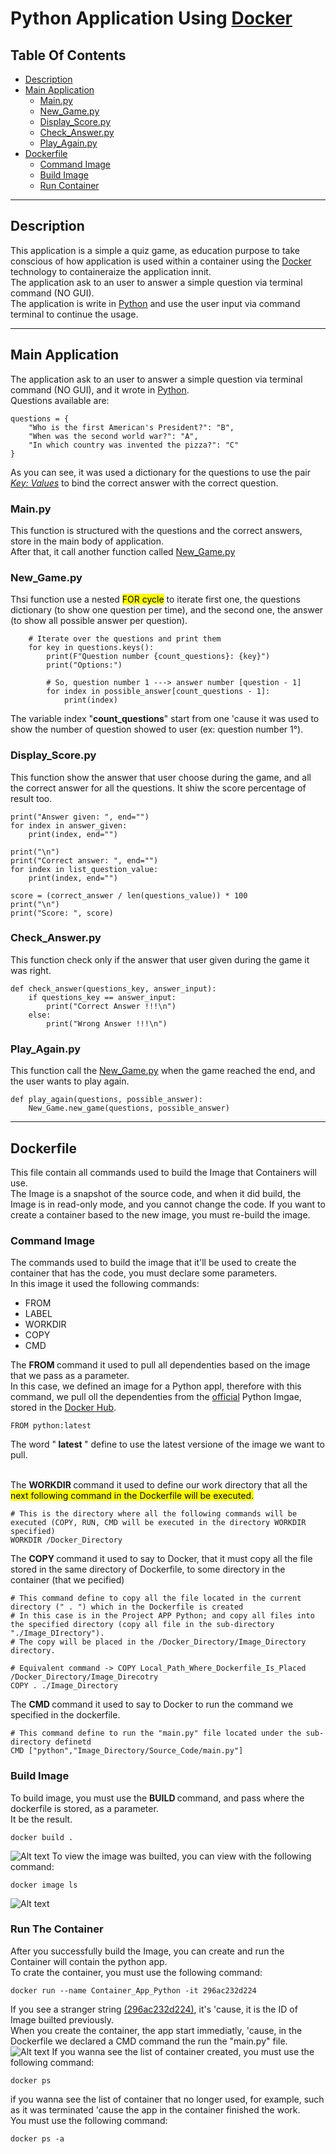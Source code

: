 # Python Application Using <ins>**Docker**</ins>
## Table Of Contents
* [Description](#description)
* [Main Application](#main_application)
  - [Main.py](#main.py)
  - [New_Game.py](#new_game.py)
  - [Display_Score.py](#display_score.py)
  - [Check_Answer.py](#check_answer.py)
  - [Play_Again.py](#play_again.py)
* [Dockerfile](#dockerfile)
  - [Command Image](#command)
  - [Build Image](#build)
  - [Run Container](#run)

---
<a name="description"></a> 
## Description
This application is a simple a quiz game, as education purpose to take conscious of how application is used within a container using the [Docker](https://www.docker.com) technology to containeraize the application innit.<br>
The application ask to an user to answer a simple question via terminal command (NO GUI).<br>
The application is write in [Python](https://www.python.org) and use the user input via command terminal to continue the usage.

---
<a name="main_application"></a>
## Main Application
The application ask to an user to answer a simple question via terminal command (NO GUI), and it wrote in [Python](https://www.python.org).<br>
Questions available are:
```
questions = {
    "Who is the first American's President?": "B",
    "When was the second world war?": "A",
    "In which country was invented the pizza?": "C"
}
```
As you can see, it was used a dictionary for the questions to use the pair <ins><em>Key: Values</em></ins> to bind the correct answer with the correct question.

<a name="main.py"></a>
### Main.py
This function is structured with the questions and the correct answers, store in the main body of application.<br>
After that, it call another function called [New_Game.py](#new_game.py)<br>

<a name="new_game.py"></a>
### New_Game.py
Thsi function use a nested <mark>FOR cycle</mark> to iterate first one, the questions dictionary (to show one question per time), and the second one, the answer (to show all possible answer per question).
```
    # Iterate over the questions and print them
    for key in questions.keys():
        print(F"Question number {count_questions}: {key}")
        print("Options:")

        # So, question number 1 ---> answer number [question - 1]
        for index in possible_answer[count_questions - 1]:
            print(index)
```
The variable index "<strong>count_questions</strong>" start from one 'cause it was used to show the number of question showed to user (ex: question number 1°).

<a name="display_score.py"></a>
### Display_Score.py
This function show the answer that user choose during the game, and all the correct answer for all the questions.
It shiw the score percentage of result too.
```
print("Answer given: ", end="")
for index in answer_given:
    print(index, end="")

print("\n")
print("Correct answer: ", end="")
for index in list_question_value:
    print(index, end="")
```
```
score = (correct_answer / len(questions_value)) * 100
print("\n")
print("Score: ", score)
```

<a name="check_answer.py"></a>
### Check_Answer.py
This function check only if the answer that user given during the game it was right.
```
def check_answer(questions_key, answer_input):
    if questions_key == answer_input:
        print("Correct Answer !!!\n")
    else:
        print("Wrong Answer !!!\n")
```

<a name="play_again.py"></a>
### Play_Again.py
This function call the [New_Game.py](#new_game.py) when the game reached the end, and the user wants to play again.
```
def play_again(questions, possible_answer):
    New_Game.new_game(questions, possible_answer)
```

---
<a name="dockerfile"></a>
## Dockerfile
This file contain all commands used to build the Image that Containers will use.<br>
The Image is a snapshot of the source code, and when it did build, the Image is in read-only mode, and you cannot change the code. If you want to create a container based to the new image, you must re-build the image.

<a name="command"></a>
### Command Image
The commands used to build the image that it'll be used to create the container that has the code, you must declare some parameters.<br>
In this image it used the following commands:
- FROM
- LABEL
- WORKDIR
- COPY
- CMD

The <strong> FROM </strong> command it used to pull all dependenties based on the image that we pass as a parameter.<br>
In this case, we defined an image for a Python appl, therefore with this command, we pull oll the dependenties from the <ins>official</ins> Python Imgae, stored in the [Docker Hub](https://hub.docker.com).
```
FROM python:latest
```
The word "<b> latest </b>" define to use the latest versione of the image we want to pull.<br><br>

The <strong> WORKDIR </strong> command it used to define our work directory that all the <mark> next following command in the Dockerfile </strong> will be executed.<br>
```
# This is the directory where all the following commands will be executed (COPY, RUN, CMD will be executed in the directory WORKDIR specified)
WORKDIR /Docker_Directory
```


The <strong> COPY </strong> command it used to say to Docker, that it must copy all the file stored in the same directory of Dockerfile, to some directory in the container (that we pecified)
```
# This command define to copy all the file located in the current directory (" . ") which in the Dockerfile is created
# In this case is in the Project APP Python; and copy all files into the specified directory (copy all file in the sub-directory "./Image_DIrectory").
# The copy will be placed in the /Docker_Directory/Image_Directory directory.

# Equivalent command -> COPY Local_Path_Where_Dockerfile_Is_Placed /Docker_Directory/Image_Direcotry
COPY . ./Image_Directory
```

The <strong> CMD </strong> command it used to say to Docker to run the command we specified in the dockerfile.
```
# This command define to run the "main.py" file located under the sub-directory definetd
CMD ["python","Image_Directory/Source_Code/main.py"]
```
<a name="build"></a>
### Build Image
To build image, you must use the <strong> BUILD </strong> command, and pass where the dockerfile is stored, as a parameter.<br>
It be the result.<br>
```
docker build .
```
![Alt text](Readme_Screen/Execute%20Command%20Build.png)
To view the image was builted, you can view with the following command:
```
docker image ls
```
![Alt text](Readme_Screen/List%20Images.png)

<a name="run"></a>
### Run The Container
After you successfully build the Image, you can create and run the Container will contain the python app.<br>
To crate the container, you must use the following command:
```
docker run --name Container_App_Python -it 296ac232d224
```
If you see a stranger string <ins>(296ac232d224)</ins>, it's 'cause, it is the ID of Image builted previously.<br>
When you create the container, the app start immediatly, 'cause, in the Dockerfile we declared a CMD command the run the "main.py" file.<br>
![Alt text](Readme_Screen/App%20Running.png)
If you wanna see the list of container created, you must use the following command:
```
docker ps
```
if you wanna see the list of container that no longer used, for example, such as it was terminated 'cause the app in the container finished the work.<br>
You must use the following command:
```
docker ps -a
```
